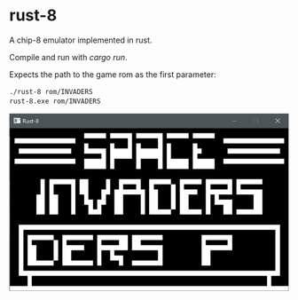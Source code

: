 # rust-8
A chip-8 emulator implemented in rust.



Compile and run with *cargo run*.

Expects the path to the game rom as the first parameter:

```bash
./rust-8 rom/INVADERS
rust-8.exe rom/INVADERS
```


![](https://github.com/nsehrt/rust-8/blob/master/screenshot/scr.png)
